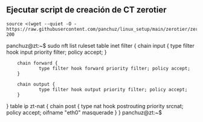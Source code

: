
## Ejecutar script de creación de CT zerotier
```
source <(wget --quiet -O - https://raw.githubusercontent.com/panchuz/linux_setup/main/zerotier/zerotier_ct_create.sh) 200
```

panchuz@zt:~$ sudo nft list ruleset
table inet filter {
        chain input {
                type filter hook input priority filter; policy accept;
        }

        chain forward {
                type filter hook forward priority filter; policy accept;
        }

        chain output {
                type filter hook output priority filter; policy accept;
        }
}
table ip zt-nat {
        chain post {
                type nat hook postrouting priority srcnat; policy accept;
                oifname "eth0" masquerade
        }
}
panchuz@zt:~$ 

